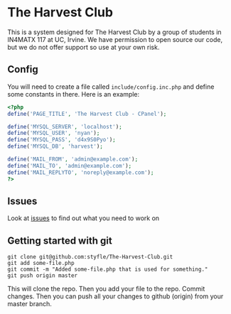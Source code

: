 # The Harvest Club

This is a system designed for The Harvest Club by a group of students in IN4MATX 117 at UC, Irvine.
We have permission to open source our code, but we do not offer support so use at your own risk.


## Config
You will need to create a file called `include/config.inc.php` and define some constants in there. Here is an example:

```php
<?php
define('PAGE_TITLE', 'The Harvest Club - CPanel');

define('MYSQL_SERVER', 'localhost');
define('MYSQL_USER', 'nyan');
define('MYSQL_PASS', 'd4x9S0Pyo');
define('MYSQL_DB', 'harvest');

define('MAIL_FROM', 'admin@example.com');
define('MAIL_TO', 'admin@example.com');
define('MAIL_REPLYTO', 'noreply@example.com');
?>
```

## Issues

Look at [issues](https://github.com/styfle/The-Harvest-Club/issues) to find out what you need to work on

## Getting started with git

    git clone git@github.com:styfle/The-Harvest-Club.git
    git add some-file.php
    git commit -m "Added some-file.php that is used for something."
    git push origin master

This will clone the repo. Then you add your file to the repo. Commit changes. Then you can push all your changes to github (origin) from your master branch.

